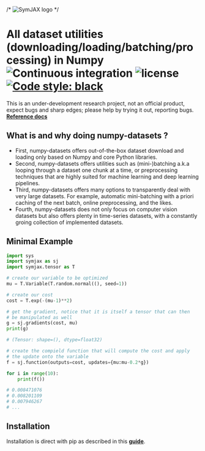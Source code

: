
/* ![SymJAX logo](./docs/img/symjax_logo.png)
*/

# All dataset utilities (downloading/loading/batching/processing) in Numpy ![Continuous integration](https://github.com/RandallBalestriero/numpy-datasets/workflows/Continuous%20integration/badge.svg) ![license](https://img.shields.io/badge/license-Apache%202-blue) <a href="https://github.com/psf/black"><img alt="Code style: black" src="https://img.shields.io/badge/code%20style-black-000000.svg"></a>
This is an under-development research project, not an official product, expect bugs and sharp edges; please help by trying it out, reporting bugs.
[**Reference docs**](https://numpy-datasets.readthedocs.io/en/latest/)


## What is and why doing numpy-datasets ?

* First, numpy-datasets offers out-of-the-box dataset download and loading only based on Numpy and core Python libraries.
* Second, numpy-datasets offers utilities such as (mini-)batching a.k.a looping through a dataset one chunk at a time, or preprocessing techniques that are highly suited for machine learning and deep learning pipelines.
* Third, numpy-datasets offers many options to transparently deal with very large datasets. For example, automatic mini-batching with a priori caching of the next batch, online preprocessing, and the likes.
* Fourth, numpy-datasets does not only focus on computer vision datasets but also offers plenty in time-series datasets, with a constantly groing collection of implemented datasets.

## Minimal Example

```python
import sys
import symjax as sj
import symjax.tensor as T

# create our variable to be optimized
mu = T.Variable(T.random.normal((), seed=1))

# create our cost
cost = T.exp(-(mu-1)**2)

# get the gradient, notice that it is itself a tensor that can then
# be manipulated as well
g = sj.gradients(cost, mu)
print(g)

# (Tensor: shape=(), dtype=float32)

# create the compield function that will compute the cost and apply
# the update onto the variable
f = sj.function(outputs=cost, updates={mu:mu-0.2*g})

for i in range(10):
    print(f())

# 0.008471076
# 0.008201109
# 0.007946267
# ...
```

## Installation

Installation is direct with pip as described in this [**guide**](https://numpy-datasets.readthedocs.io/en/latest/user/installation.html).

